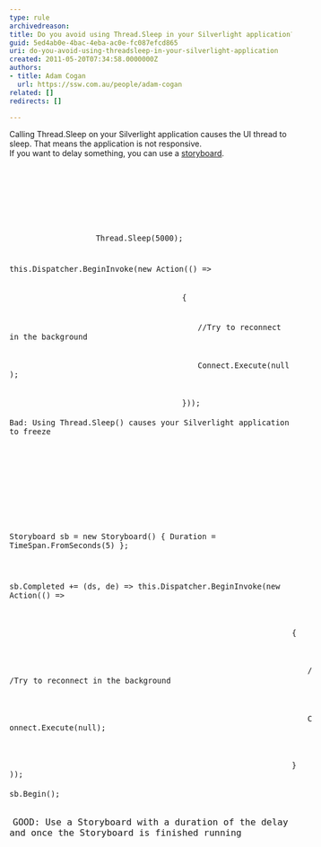 ```yaml
---
type: rule
archivedreason: 
title: Do you avoid using Thread.Sleep in your Silverlight application?
guid: 5ed4ab0e-4bac-4eba-ac0e-fc087efcd865
uri: do-you-avoid-using-threadsleep-in-your-silverlight-application
created: 2011-05-20T07:34:58.0000000Z
authors:
- title: Adam Cogan
  url: https://ssw.com.au/people/adam-cogan
related: []
redirects: []

---
```



Calling Thread.Sleep on your Silverlight application causes the UI thread to sleep. That means the application is not responsive.<br>
If you want to delay something, you can use a <a href="http&#58;//msdn.microsoft.com/en-us/library/system.windows.media.animation.storyboard.aspx">storyboard</a>. 

<br><excerpt class='endintro'></excerpt><br>

  <div class="line alt1">
    <span class="content">
      <span style="margin-left&#58;0px !important;" class="block">
        <code class="plain">
          <font class="ms-rteCustom-CodeArea" size="+0">
            <span class="content">
              <span style="margin-left&#58;0px !important;" class="block">
                <code class="plain">Thread.Sleep(5000); </code>
              </span>
            </span>
<div class="line alt2"><span class="content"><span style="margin-left&#58;0px !important;" class="block"><code class="plain">this.Dispatcher.BeginInvoke(new Action(() =&gt; </code></span></span></div>
<div class="line alt1"><span class="content"><code class="spaces">&#160;&#160;&#160;&#160;&#160;&#160;&#160;&#160;&#160;&#160;&#160;&#160;&#160;&#160;&#160;&#160;&#160;&#160;&#160;&#160;&#160;&#160;&#160;&#160;&#160;&#160;&#160;&#160;</code><span style="margin-left&#58;308px !important;" class="block"><code class="plain">&#123; </code></span></span></div>
<div class="line alt2"><span class="content"><code class="spaces">&#160;&#160;&#160;&#160;&#160;&#160;&#160;&#160;&#160;&#160;&#160;&#160;&#160;&#160;&#160;&#160;&#160;&#160;&#160;&#160;&#160;&#160;&#160;&#160;&#160;</code><span style="margin-left&#58;336px !important;" class="block"><code class="plain">//</code><code class="keyword">Try</code> <code class="plain">to reconnect in the background </code></span></span></div>
<div class="line alt1"><span class="content"><code class="spaces">&#160;&#160;&#160;&#160;&#160;&#160;&#160;&#160;&#160;&#160;&#160;&#160;&#160;&#160;&#160;&#160;&#160;&#160;&#160;&#160;&#160;&#160;&#160;&#160;&#160;&#160;&#160;&#160;&#160;&#160;&#160;</code><span style="margin-left&#58;336px !important;" class="block"><code class="plain">Connect.Execute(null); </code></span></span></div>
<div class="line alt2"><span class="content"><code class="spaces">&#160;&#160;&#160;&#160;&#160;&#160;&#160;&#160;&#160;&#160;&#160;&#160;&#160;&#160;&#160;&#160;&#160;&#160;&#160;&#160;&#160;&#160;&#160;&#160;&#160;&#160;&#160;&#160;&#160;</code><span style="margin-left&#58;308px !important;" class="block"><code class="plain">&#125;)); </code></span></span></div>
<div class="line alt1"><span class="content"><span style="margin-left&#58;0px !important;" class="block"><code class="plain">Bad&#58; Using Thread.Sleep() causes your Silverlight application to freeze </code></span></span></div>
<div class="line alt2"><span class="content"><span style="margin-left&#58;7px !important;" class="block">&#160;</span></span></div>
<div class="line alt1"><span class="content"><code class="spaces">&#160;</code><span style="margin-left&#58;14px !important;" class="block">&#160;</span></span></div>
<div class="line alt2"><span class="content"><code class="spaces">&#160;</code><span style="margin-left&#58;14px !important;" class="block">&#160;</span></span></div>
<div class="line alt1"><span class="content"><code class="spaces">&#160;</code><span style="margin-left&#58;14px !important;" class="block">&#160;</span></span></div>
<div class="line alt2"><span class="content"><span style="margin-left&#58;0px !important;" class="block"><code class="plain">Storyboard sb = new Storyboard() &#123; Duration = TimeSpan.FromSeconds(5) &#125;; </code></span></span></div>
<div class="line alt1"><span class="content"><code class="spaces">&#160;</code><span style="margin-left&#58;7px !important;" class="block">&#160;</span></span></div>
<div class="line alt2"><span class="content"><span style="margin-left&#58;0px !important;" class="block"><code class="plain">sb.Completed += (ds, de) =&gt; this.Dispatcher.BeginInvoke(new Action(() =&gt; </code></span></span></div>
<div class="line alt1"><span class="content"><code class="spaces">&#160;&#160;&#160;&#160;&#160;&#160;&#160;&#160;&#160;&#160;&#160;&#160;&#160;&#160;&#160;&#160;&#160;&#160;&#160;&#160;&#160;&#160;&#160;&#160;&#160;&#160;&#160;&#160;&#160;&#160;&#160;&#160;&#160;&#160;&#160;&#160;&#160;&#160;&#160;&#160;&#160;&#160;&#160;&#160;&#160;&#160;&#160;&#160;&#160;&#160;&#160;&#160;&#160;&#160;&#160;&#160;&#160;&#160;&#160;&#160;&#160;&#160;&#160;&#160;&#160;&#160;&#160;&#160;&#160;&#160;&#160;</code><span style="margin-left&#58;504px !important;" class="block"><code class="plain">&#123; </code></span></span></div>
<div class="line alt2"><span class="content"><code class="spaces">&#160;&#160;&#160;&#160;&#160;&#160;&#160;&#160;&#160;&#160;&#160;&#160;&#160;&#160;&#160;&#160;&#160;&#160;&#160;&#160;&#160;&#160;&#160;&#160;&#160;&#160;&#160;&#160;&#160;&#160;&#160;&#160;&#160;&#160;&#160;&#160;&#160;&#160;&#160;&#160;&#160;&#160;&#160;&#160;&#160;&#160;&#160;&#160;&#160;&#160;&#160;&#160;&#160;&#160;&#160;&#160;&#160;&#160;&#160;&#160;&#160;&#160;&#160;&#160;&#160;&#160;&#160;&#160;&#160;&#160;&#160;&#160;&#160;&#160;</code><span style="margin-left&#58;532px !important;" class="block"><code class="plain">//</code><code class="keyword">Try</code> <code class="plain">to reconnect in the background </code></span></span></div>
<div class="line alt1"><span class="content"><code class="spaces">&#160;&#160;&#160;&#160;&#160;&#160;&#160;&#160;&#160;&#160;&#160;&#160;&#160;&#160;&#160;&#160;&#160;&#160;&#160;&#160;&#160;&#160;&#160;&#160;&#160;&#160;&#160;&#160;&#160;&#160;&#160;&#160;&#160;&#160;&#160;&#160;&#160;&#160;&#160;&#160;&#160;&#160;&#160;&#160;&#160;&#160;&#160;&#160;&#160;&#160;&#160;&#160;&#160;&#160;&#160;&#160;&#160;&#160;&#160;&#160;&#160;&#160;&#160;&#160;&#160;&#160;&#160;&#160;&#160;&#160;&#160;&#160;&#160;</code><span style="margin-left&#58;532px !important;" class="block"><code class="plain">Connect.Execute(null); </code></span></span></div>
<div class="line alt2"><span class="content"><code class="spaces">&#160;&#160;&#160;&#160;&#160;&#160;&#160;&#160;&#160;&#160;&#160;&#160;&#160;&#160;&#160;&#160;&#160;&#160;&#160;&#160;&#160;&#160;&#160;&#160;&#160;&#160;&#160;&#160;&#160;&#160;&#160;&#160;&#160;&#160;&#160;&#160;&#160;&#160;&#160;&#160;&#160;&#160;&#160;&#160;&#160;&#160;&#160;&#160;&#160;&#160;&#160;&#160;&#160;&#160;&#160;&#160;&#160;&#160;&#160;&#160;&#160;&#160;&#160;&#160;&#160;&#160;&#160;&#160;&#160;&#160;&#160;</code><span style="margin-left&#58;504px !important;" class="block"><code class="plain">&#125;)); </code></span></span></div>
<div class="line alt1"><span class="content"><span style="margin-left&#58;0px !important;" class="block"><code class="plain">sb.Begin();&#160;</code></span></span></div>
</font>
<div class="line alt1"><span class="content"><span style="margin-left&#58;0px !important;" class="block"><code class="plain">&#160;</code></span></span><font class="ms-rteCustom-FigureGood" size="+0">GOOD&#58; Use a Storyboard with a duration of the delay and once the Storyboard is finished running </font></div>
</code>
      </span>
    </span>
  </div>



